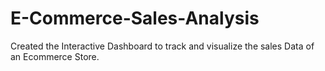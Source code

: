# E-Commerce-Sales-Analysis
Created the Interactive Dashboard to track and visualize the sales Data of an Ecommerce Store.
